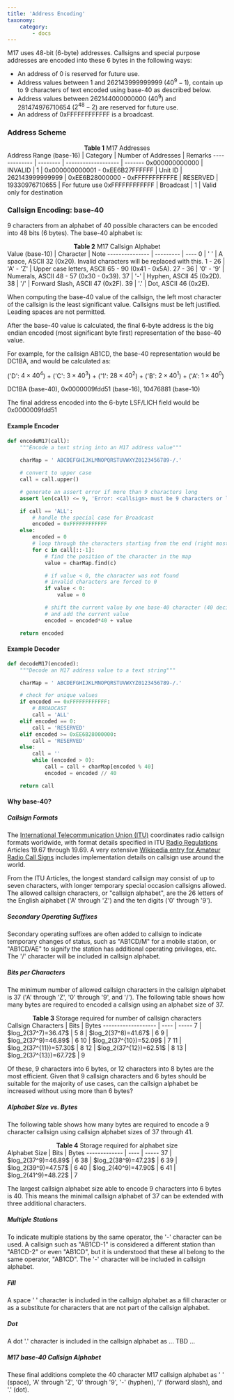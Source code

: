 ```yaml
---
title: 'Address Encoding'
taxonomy:
    category:
        - docs
---
```


M17 uses 48-bit (6-byte) addresses. Callsigns and special purpose addresses are encoded into these 6 bytes in the following ways:

* An address of 0 is reserved for future use.
* Address values between 1 and 262143999999999 ($40^{9}−1$), contain up to 9 characters of text encoded using base-40 as described below.
* Address values between 262144000000000 ($40^{9}$) and 281474976710654 ($2^{48}−2$) are reserved for future use.
* An address of 0xFFFFFFFFFFFF is a broadcast.

### Address Scheme

<center><span style="font-weight:bold">Table 1</span> M17 Addresses</center>
Address Range (base-16)         | Category  | Number of Addresses | Remarks
-------------                   | --------  | ------------------- | -------
0x000000000000                  | INVALID   | 1                   | 
0x000000000001 - 0xEE6B27FFFFFF | Unit ID   | 262143999999999     | 
0xEE6B28000000 - 0xFFFFFFFFFFFE | RESERVED  | 19330976710655      | For future use
0xFFFFFFFFFFFF                  | Broadcast | 1                   | Valid only for destination

### Callsign Encoding: base-40

9 characters from an alphabet of 40 possible characters can be encoded into 48 bits (6 bytes). The base-40 alphabet is:

<center><span style="font-weight:bold">Table 2</span> M17 Callsign Alphabet</center>
Value (base-10) | Character | Note
--------------- | --------- | ----
0               | ' '       | A space, ASCII 32 (0x20). Invalid characters will be replaced with this.
1 - 26          | 'A' - 'Z' | Upper case letters, ASCII 65 - 90 (0x41 - 0x5A).
27 - 36         | '0' - '9' | Numerals, ASCII 48 - 57 (0x30 - 0x39).
37              | '-'       | Hyphen, ASCII 45 (0x2D).
38              | '/'       | Forward Slash, ASCII 47 (0x2F).
39              | '.'       | Dot, ASCII 46 (0x2E).

When computing the base-40 value of the callsign, the left most character of the callsign is the least significant value.  Callsigns must be
left justified. Leading spaces are not permitted.

After the base-40 value is calculated, the final 6-byte address is the big endian encoded (most significant byte first) representation of the base-40 value. 

For example, for the callsign AB1CD, the base-40 representation would be DC1BA, and would be calculated as:

('D': $4 \times 40^4$) + ('C': $3 \times 40^3$) + ('1': $28 \times 40^2$) + ('B': $2 \times 40^1$) + ('A': $1 \times 40^0$)

DC1BA (base-40), 0x0000009fdd51 (base-16), 10476881 (base-10)

The final address encoded into the 6-byte LSF/LICH field would be 0x0000009fdd51 

#### Example Encoder

```python
def encodeM17(call):
	"""Encode a text string into an M17 address value"""
	
	charMap = ' ABCDEFGHIJKLMNOPQRSTUVWXYZ0123456789-/.'

	# convert to upper case
	call = call.upper()

	# generate an assert error if more than 9 characters long
	assert len(call) <= 9, 'Error: <callsign> must be 9 characters or less'

	if call == 'ALL':
		# handle the special case for Broadcast
		encoded = 0xFFFFFFFFFFFF
	else:
		encoded = 0
		# loop through the characters starting from the end (right most character)
		for c in call[::-1]:
			# find the position of the character in the map
			value = charMap.find(c)

			# if value < 0, the character was not found
			# invalid characters are forced to 0
			if value < 0:
				value = 0

			# shift the current value by one base-40 character (40 decimal)
			# and add the current value
			encoded = encoded*40 + value

	return encoded
```

#### Example Decoder

```python
def decodeM17(encoded):
	"""Decode an M17 address value to a text string"""

	charMap = ' ABCDEFGHIJKLMNOPQRSTUVWXYZ0123456789-/.'

	# check for unique values
	if encoded == 0xFFFFFFFFFFFF:
		# BROADCAST
		call = 'ALL'
	elif encoded == 0:
		call = 'RESERVED'
	elif encoded >= 0xEE6B28000000:
		call = 'RESERVED'
	else:
		call = ''
		while (encoded > 0):
			call = call + charMap[encoded % 40]
			encoded = encoded // 40

	return call
```

#### Why base-40?

##### Callsign Formats

The [International Telecommunication Union (ITU)](https://www.itu.int/) coordinates radio callsign formats worldwide, with format details specified in ITU [Radio Regulations](https://www.itu.int/pub/R-REG-RR/en) Articles 19.67 through 19.69.  A very extensive [Wikipedia entry for Amateur Radio Call Signs](https://en.wikipedia.org/wiki/Amateur_radio_call_signs) includes implementation details on callsign use around the world.

From the ITU Articles, the longest standard callsign may consist of up to seven characters, with longer temporary special occasion callsigns allowed.  The allowed callsign characters, or "callsign alphabet", are the 26 letters of the English alphabet ('A' through 'Z') and the ten digits ('0' through '9').

##### Secondary Operating Suffixes

Secondary operating suffixes are often added to callsign to indicate temporary changes of status, such as "AB1CD/M" for a mobile station, or "AB1CD/AE" to signify the station has additional operating privileges, etc. The '/' character will be included in callsign alphabet. 

##### Bits per Characters

The minimum number of allowed callsign characters in the callsign alphabet is 37 ('A' through 'Z', '0' through '9', and '/').  The following table shows how many bytes are required to encoded a callsign using an alphabet size of 37.

<center><span style="font-weight:bold">Table 3</span> Storage required for number of callsign characters</center>
Callsign Characters | Bits                  | Bytes
------------------- | ----                  | -----
7                   | $log_2(37^7)=36.47$    | 5
8                   | $log_2(37^8)=41.67$    | 6
9                   | $log_2(37^9)=46.89$    | 6
10                  | $log_2(37^{10})=52.09$ | 7
11                  | $log_2(37^{11})=57.30$ | 8
12                  | $log_2(37^{12})=62.51$ | 8
13                  | $log_2(37^{13})=67.72$ | 9

Of these, 9 characters into 6 bytes, or 12 characters into 8 bytes are the most efficient. Given that 9 callsign characters and 6 bytes should be suitable for the majority of use cases, can the callsign alphabet be increased without using more than 6 bytes?

##### Alphabet Size vs. Bytes

The following table shows how many bytes are required to encode a 9 character callsign using callsign alphabet sizes of 37 through 41.

<center><span style="font-weight:bold">Table 4</span> Storage required for alphabet size</center>
Alphabet Size | Bits               | Bytes
------------- | ----               | -----
37            | $log_2(37^9)=46.89$ | 6
38            | $log_2(38^9)=47.23$ | 6
39            | $log_2(39^9)=47.57$ | 6
40            | $log_2(40^9)=47.90$ | 6
41            | $log_2(41^9)=48.22$ | 7

The largest callsign alphabet size able to encode 9 characters into 6 bytes is 40.  This means the minimal callsign alphabet of 37 can be extended with three additional characters.

##### Multiple Stations

To indicate multiple stations by the same operator, the '-' character can be used. A callsign such as "AB1CD-1" is considered a different station than "AB1CD-2" or even "AB1CD", but it is understood that these all belong to the same operator, "AB1CD".  The '-' character will be included in callsign alphabet.

##### Fill

A space ' ' character is included in the callsign alphabet as a fill character or as a substitute for characters that are not part of the callsign alphabet.

##### Dot

A dot '.' character is included in the callsign alphabet as ... TBD ...

##### M17 base-40 Callsign Alphabet

These final additions complete the 40 character M17 callsign alphabet as ' ' (space), 'A' through 'Z', '0' through '9', '-' (hyphen), '/' (forward slash), and '.' (dot).
